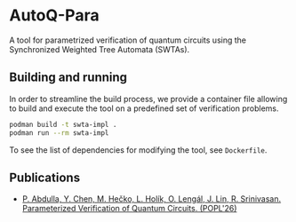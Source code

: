 # AutoQ-Para 
A tool for parametrized verification of quantum circuits using the Synchronized Weighted Tree Automata (SWTAs).

## Building and running
In order to streamline the build process, we provide a container file
allowing to build and execute the tool on a predefined set of verification
problems.

```bash
podman build -t swta-impl .
podman run --rm swta-impl
```

To see the list of dependencies for modifying the tool, see `Dockerfile`.

## Publications
- [P. Abdulla, Y. Chen, M. Hečko, L. Holík, O. Lengál, J. Lin, R. Srinivasan. Parameterized Verification of Quantum Circuits. (POPL'26)](https://popl26.sigplan.org/)
